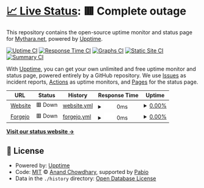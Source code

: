 # [📈 Live Status](https://MytharaNet.github.io/upptime): <!--live status--> **🟥 Complete outage**

This repository contains the open-source uptime monitor and status page for [Mythara.net](https://www.mythara.net), powered by [Upptime](https://github.com/upptime/upptime).

[![Uptime CI](https://github.com/MytharaNet/upptime/workflows/Uptime%20CI/badge.svg)](https://github.com/MytharaNet/upptime/actions?query=workflow%3A%22Uptime+CI%22)
[![Response Time CI](https://github.com/MytharaNet/upptime/workflows/Response%20Time%20CI/badge.svg)](https://github.com/MytharaNet/upptime/actions?query=workflow%3A%22Response+Time+CI%22)
[![Graphs CI](https://github.com/MytharaNet/upptime/workflows/Graphs%20CI/badge.svg)](https://github.com/MytharaNet/upptime/actions?query=workflow%3A%22Graphs+CI%22)
[![Static Site CI](https://github.com/MytharaNet/upptime/workflows/Static%20Site%20CI/badge.svg)](https://github.com/MytharaNet/upptime/actions?query=workflow%3A%22Static+Site+CI%22)
[![Summary CI](https://github.com/MytharaNet/upptime/workflows/Summary%20CI/badge.svg)](https://github.com/MytharaNet/upptime/actions?query=workflow%3A%22Summary+CI%22)

With [Upptime](https://upptime.js.org), you can get your own unlimited and free uptime monitor and status page, powered entirely by a GitHub repository. We use [Issues](https://github.com/MytharaNet/upptime/issues) as incident reports, [Actions](https://github.com/MytharaNet/upptime/actions) as uptime monitors, and [Pages](https://MytharaNet.github.io/upptime) for the status page.

<!--start: status pages-->
<!-- This summary is generated by Upptime (https://github.com/upptime/upptime) -->
<!-- Do not edit this manually, your changes will be overwritten -->
<!-- prettier-ignore -->
| URL | Status | History | Response Time | Uptime |
| --- | ------ | ------- | ------------- | ------ |
| <img alt="" src="https://icons.duckduckgo.com/ip3/www.mythara.net.ico" height="13"> [Website](https://www.mythara.net) | 🟥 Down | [website.yml](https://github.com/MytharaNet/upptime/commits/HEAD/history/website.yml) | <details><summary><img alt="Response time graph" src="./graphs/website/response-time-week.png" height="20"> 0ms</summary><br><a href="https://status.mythara.net/history/website"><img alt="Response time 456" src="https://img.shields.io/endpoint?url=https%3A%2F%2Fraw.githubusercontent.com%2FMytharaNet%2Fupptime%2FHEAD%2Fapi%2Fwebsite%2Fresponse-time.json"></a><br><a href="https://status.mythara.net/history/website"><img alt="24-hour response time 0" src="https://img.shields.io/endpoint?url=https%3A%2F%2Fraw.githubusercontent.com%2FMytharaNet%2Fupptime%2FHEAD%2Fapi%2Fwebsite%2Fresponse-time-day.json"></a><br><a href="https://status.mythara.net/history/website"><img alt="7-day response time 0" src="https://img.shields.io/endpoint?url=https%3A%2F%2Fraw.githubusercontent.com%2FMytharaNet%2Fupptime%2FHEAD%2Fapi%2Fwebsite%2Fresponse-time-week.json"></a><br><a href="https://status.mythara.net/history/website"><img alt="30-day response time 0" src="https://img.shields.io/endpoint?url=https%3A%2F%2Fraw.githubusercontent.com%2FMytharaNet%2Fupptime%2FHEAD%2Fapi%2Fwebsite%2Fresponse-time-month.json"></a><br><a href="https://status.mythara.net/history/website"><img alt="1-year response time 456" src="https://img.shields.io/endpoint?url=https%3A%2F%2Fraw.githubusercontent.com%2FMytharaNet%2Fupptime%2FHEAD%2Fapi%2Fwebsite%2Fresponse-time-year.json"></a></details> | <details><summary><a href="https://status.mythara.net/history/website">0.00%</a></summary><a href="https://status.mythara.net/history/website"><img alt="All-time uptime 16.75%" src="https://img.shields.io/endpoint?url=https%3A%2F%2Fraw.githubusercontent.com%2FMytharaNet%2Fupptime%2FHEAD%2Fapi%2Fwebsite%2Fuptime.json"></a><br><a href="https://status.mythara.net/history/website"><img alt="24-hour uptime 0.00%" src="https://img.shields.io/endpoint?url=https%3A%2F%2Fraw.githubusercontent.com%2FMytharaNet%2Fupptime%2FHEAD%2Fapi%2Fwebsite%2Fuptime-day.json"></a><br><a href="https://status.mythara.net/history/website"><img alt="7-day uptime 0.00%" src="https://img.shields.io/endpoint?url=https%3A%2F%2Fraw.githubusercontent.com%2FMytharaNet%2Fupptime%2FHEAD%2Fapi%2Fwebsite%2Fuptime-week.json"></a><br><a href="https://status.mythara.net/history/website"><img alt="30-day uptime 0.00%" src="https://img.shields.io/endpoint?url=https%3A%2F%2Fraw.githubusercontent.com%2FMytharaNet%2Fupptime%2FHEAD%2Fapi%2Fwebsite%2Fuptime-month.json"></a><br><a href="https://status.mythara.net/history/website"><img alt="1-year uptime 16.75%" src="https://img.shields.io/endpoint?url=https%3A%2F%2Fraw.githubusercontent.com%2FMytharaNet%2Fupptime%2FHEAD%2Fapi%2Fwebsite%2Fuptime-year.json"></a></details>
| <img alt="" src="https://icons.duckduckgo.com/ip3/git.mythara.net.ico" height="13"> [Forgejo](https://git.mythara.net) | 🟥 Down | [forgejo.yml](https://github.com/MytharaNet/upptime/commits/HEAD/history/forgejo.yml) | <details><summary><img alt="Response time graph" src="./graphs/forgejo/response-time-week.png" height="20"> 0ms</summary><br><a href="https://status.mythara.net/history/forgejo"><img alt="Response time 559" src="https://img.shields.io/endpoint?url=https%3A%2F%2Fraw.githubusercontent.com%2FMytharaNet%2Fupptime%2FHEAD%2Fapi%2Fforgejo%2Fresponse-time.json"></a><br><a href="https://status.mythara.net/history/forgejo"><img alt="24-hour response time 0" src="https://img.shields.io/endpoint?url=https%3A%2F%2Fraw.githubusercontent.com%2FMytharaNet%2Fupptime%2FHEAD%2Fapi%2Fforgejo%2Fresponse-time-day.json"></a><br><a href="https://status.mythara.net/history/forgejo"><img alt="7-day response time 0" src="https://img.shields.io/endpoint?url=https%3A%2F%2Fraw.githubusercontent.com%2FMytharaNet%2Fupptime%2FHEAD%2Fapi%2Fforgejo%2Fresponse-time-week.json"></a><br><a href="https://status.mythara.net/history/forgejo"><img alt="30-day response time 0" src="https://img.shields.io/endpoint?url=https%3A%2F%2Fraw.githubusercontent.com%2FMytharaNet%2Fupptime%2FHEAD%2Fapi%2Fforgejo%2Fresponse-time-month.json"></a><br><a href="https://status.mythara.net/history/forgejo"><img alt="1-year response time 559" src="https://img.shields.io/endpoint?url=https%3A%2F%2Fraw.githubusercontent.com%2FMytharaNet%2Fupptime%2FHEAD%2Fapi%2Fforgejo%2Fresponse-time-year.json"></a></details> | <details><summary><a href="https://status.mythara.net/history/forgejo">0.00%</a></summary><a href="https://status.mythara.net/history/forgejo"><img alt="All-time uptime 60.33%" src="https://img.shields.io/endpoint?url=https%3A%2F%2Fraw.githubusercontent.com%2FMytharaNet%2Fupptime%2FHEAD%2Fapi%2Fforgejo%2Fuptime.json"></a><br><a href="https://status.mythara.net/history/forgejo"><img alt="24-hour uptime 0.00%" src="https://img.shields.io/endpoint?url=https%3A%2F%2Fraw.githubusercontent.com%2FMytharaNet%2Fupptime%2FHEAD%2Fapi%2Fforgejo%2Fuptime-day.json"></a><br><a href="https://status.mythara.net/history/forgejo"><img alt="7-day uptime 0.00%" src="https://img.shields.io/endpoint?url=https%3A%2F%2Fraw.githubusercontent.com%2FMytharaNet%2Fupptime%2FHEAD%2Fapi%2Fforgejo%2Fuptime-week.json"></a><br><a href="https://status.mythara.net/history/forgejo"><img alt="30-day uptime 0.00%" src="https://img.shields.io/endpoint?url=https%3A%2F%2Fraw.githubusercontent.com%2FMytharaNet%2Fupptime%2FHEAD%2Fapi%2Fforgejo%2Fuptime-month.json"></a><br><a href="https://status.mythara.net/history/forgejo"><img alt="1-year uptime 60.33%" src="https://img.shields.io/endpoint?url=https%3A%2F%2Fraw.githubusercontent.com%2FMytharaNet%2Fupptime%2FHEAD%2Fapi%2Fforgejo%2Fuptime-year.json"></a></details>

<!--end: status pages-->

[**Visit our status website →**](https://MytharaNet.github.io/upptime)

## 📄 License

- Powered by: [Upptime](https://github.com/upptime/upptime)
- Code: [MIT](./LICENSE) © [Anand Chowdhary](https://anandchowdhary.com), supported by [Pabio](https://pabio.com)
- Data in the `./history` directory: [Open Database License](https://opendatacommons.org/licenses/odbl/1-0/)

